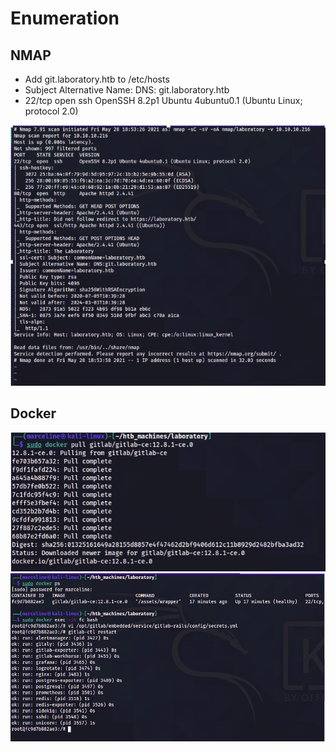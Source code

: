 # Enumeration

## NMAP

- Add git.laboratory.htb to /etc/hosts
- Subject Alternative Name: DNS: git.laboratory.htb
- 22/tcp open ssh OpenSSH 8.2p1 Ubuntu 4ubuntu0.1 (Ubuntu Linux; protocol 2.0)

![](Pasted_image_20210530144941.png)

## Docker

![](Pasted%20image%2020210530145119.png)
![](Pasted%20image%2020210530145136.png)

